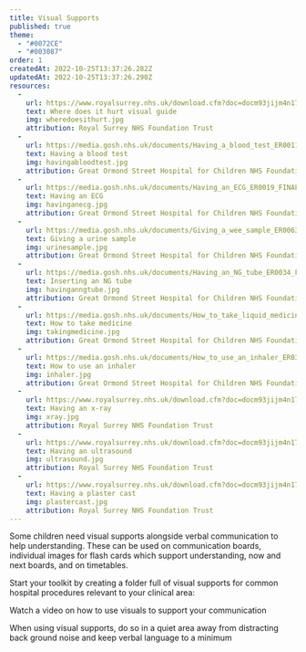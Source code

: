 ```yaml
---
title: Visual Supports
published: true
theme:
  - "#0072CE"
  - "#003087"
order: 1
createdAt: 2022-10-25T13:37:26.282Z
updatedAt: 2022-10-25T13:37:26.290Z
resources:
  - 
    url: https://www.royalsurrey.nhs.uk/download.cfm?doc=docm93jijm4n17198.pdf&ver=43492
    text: Where does it hurt visual guide
    img: wheredoesithurt.jpg
    attribution: Royal Surrey NHS Foundation Trust
  - 
    url: https://media.gosh.nhs.uk/documents/Having_a_blood_test_ER0011_FINAL_May20.pdf
    text: Having a blood test
    img: havingabloodtest.jpg
    attribution: Great Ormond Street Hospital for Children NHS Foundation Trust
  - 
    url: https://media.gosh.nhs.uk/documents/Having_an_ECG_ER0019_FINAL_Apr20.pdf
    text: Having an ECG
    img: havinganecg.jpg
    attribution: Great Ormond Street Hospital for Children NHS Foundation Trust
  - 
    url: https://media.gosh.nhs.uk/documents/Giving_a_wee_sample_ER0063_FINAL_Jun20.pdf
    text: Giving a urine sample
    img: urinesample.jpg
    attribution: Great Ormond Street Hospital for Children NHS Foundation Trust
  - 
    url: https://media.gosh.nhs.uk/documents/Having_an_NG_tube_ER0034_FINAL_Sep18.pdf
    text: Inserting an NG tube
    img: havinganngtube.jpg
    attribution: Great Ormond Street Hospital for Children NHS Foundation Trust
  - 
    url: https://media.gosh.nhs.uk/documents/How_to_take_liquid_medicine_ER0048_Apr20.pdf
    text: How to take medicine
    img: takingmedicine.jpg
    attribution: Great Ormond Street Hospital for Children NHS Foundation Trust
  - 
    url: https://media.gosh.nhs.uk/documents/How_to_use_an_inhaler_ER0330_Apr20.pdf
    text: How to use an inhaler
    img: inhaler.jpg
    attribution: Great Ormond Street Hospital for Children NHS Foundation Trust
  - 
    url: https://www.royalsurrey.nhs.uk/download.cfm?doc=docm93jijm4n17196.pdf&ver=43490
    text: Having an x-ray
    img: xray.jpg
    attribution: Royal Surrey NHS Foundation Trust
  - 
    url: https://www.royalsurrey.nhs.uk/download.cfm?doc=docm93jijm4n17194.pdf&ver=43488
    text: Having an ultrasound
    img: ultrasound.jpg
    attribution: Royal Surrey NHS Foundation Trust
  - 
    url: https://www.royalsurrey.nhs.uk/download.cfm?doc=docm93jijm4n17184.pdf&ver=43478
    text: Having a plaster cast 
    img: plastercast.jpg
    attribution: Royal Surrey NHS Foundation Trust
---
```

Some children need visual supports alongside verbal communication to help understanding. These can be used on communication boards, individual images for flash cards which support understanding, now and next boards, and on timetables.

Start your toolkit by creating a folder full of visual supports for common hospital procedures relevant to your clinical area:

<toolbox-resource-links :links="resources"></toolbox-resource-links>

<toolbox-programme-link :url="'https://portal.e-lfh.org.uk/Component/Details/743595'">Watch a video on how to use visuals to support your communication</toolbox-programme-link>

<toolbox-top-tip>When using visual supports, do so in a quiet area away from distracting back ground noise and keep verbal language to a minimum</toolbox-top-tip>